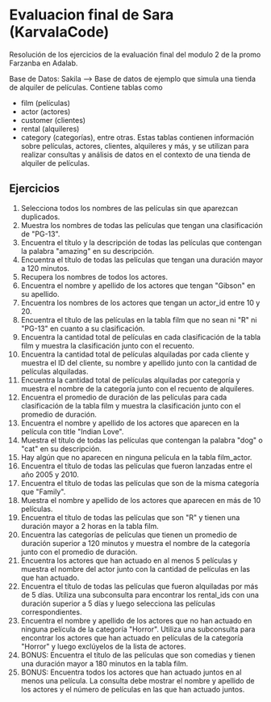 # Evaluacion final de Sara (KarvalaCode)

Resolución de los ejercicios de la evaluación final del modulo 2 de la promo Farzanba en Adalab.

Base de Datos: Sakila --> Base de datos de ejemplo que simula una tienda de alquiler de películas. 
Contiene tablas como
- film (películas)
- actor (actores)
- customer (clientes)
- rental (alquileres)
- category (categorías), entre otras.
Estas tablas contienen información sobre películas, actores, clientes, alquileres y más, y se utilizan para realizar consultas y análisis de datos en el contexto de una tienda de alquiler de películas.

## Ejercicios
1. Selecciona todos los nombres de las películas sin que aparezcan duplicados.
2. Muestra los nombres de todas las películas que tengan una clasificación de "PG-13".
3. Encuentra el título y la descripción de todas las películas que contengan la palabra "amazing" en su descripción.
4. Encuentra el título de todas las películas que tengan una duración mayor a 120 minutos.
5. Recupera los nombres de todos los actores.
6. Encuentra el nombre y apellido de los actores que tengan "Gibson" en su apellido.
7. Encuentra los nombres de los actores que tengan un actor_id entre 10 y 20.
8. Encuentra el título de las películas en la tabla film que no sean ni "R" ni "PG-13" en cuanto a su clasificación.
9. Encuentra la cantidad total de películas en cada clasificación de la tabla film y muestra la clasificación junto con el recuento.
10. Encuentra la cantidad total de películas alquiladas por cada cliente y muestra el ID del cliente, su nombre y  apellido junto con la cantidad de películas alquiladas.
11. Encuentra la cantidad total de películas alquiladas por categoría y muestra el nombre de la categoría junto con el recuento de alquileres.
12. Encuentra el promedio de duración de las películas para cada clasificación de la tabla
film y muestra la clasificación junto con el promedio de duración.
13. Encuentra el nombre y apellido de los actores que aparecen en la película con title "Indian Love".
14. Muestra el título de todas las películas que contengan la palabra "dog" o "cat" en su descripción.
15. Hay algún que no aparecen en ninguna película en la tabla film_actor.
16. Encuentra el título de todas las películas que fueron lanzadas entre el año 2005 y 2010.
17. Encuentra el título de todas las películas que son de la misma categoría que "Family".
18. Muestra el nombre y apellido de los actores que aparecen en más de 10 películas.
19. Encuentra el título de todas las películas que son "R" y tienen una duración mayor a 2 horas en la tabla film.
20. Encuentra las categorías de películas que tienen un promedio de duración superior a 120 minutos y muestra el nombre de la categoría junto con el promedio de duración.
21. Encuentra los actores que han actuado en al menos 5 películas y muestra el nombre del actor junto con la cantidad de películas en las que han actuado.
22. Encuentra el título de todas las películas que fueron alquiladas por más de 5 días. Utiliza una subconsulta para encontrar los rental_ids con una duración superior a 5 días y luego selecciona las películas correspondientes.
23. Encuentra el nombre y apellido de los actores que no han actuado en ninguna película de la categoría "Horror". Utiliza una subconsulta para encontrar los actores que han actuado en películas de la categoría "Horror" y luego exclúyelos de la lista de actores.
24. BONUS: Encuentra el título de las películas que son comedias y tienen una duración mayor a 180 minutos en la tabla
film.
25. BONUS: Encuentra todos los actores que han actuado juntos en al menos una película. La consulta debe mostrar el nombre y apellido de los actores y el número de películas en las que han actuado juntos.
